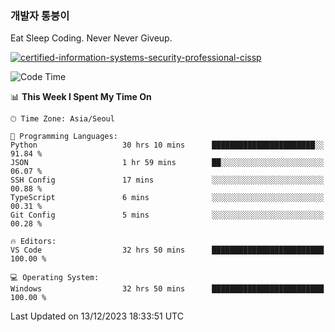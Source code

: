 ### 개발자 통붕이
Eat Sleep Coding.
Never Never Giveup.

[![certified-information-systems-security-professional-cissp](https://user-images.githubusercontent.com/44606727/157613689-acd84ec6-5f8f-4e79-89d9-a8d51f033634.png)](https://www.credly.com/badges/f394a010-85a0-450b-9136-8043af01d71c/public_url)

<!--START_SECTION:waka-->
![Code Time](http://img.shields.io/badge/Code%20Time-2%2C226%20hrs%2020%20mins-blue)

📊 **This Week I Spent My Time On** 

```text
🕑︎ Time Zone: Asia/Seoul

💬 Programming Languages: 
Python                   30 hrs 10 mins      ███████████████████████░░   91.84 % 
JSON                     1 hr 59 mins        ██░░░░░░░░░░░░░░░░░░░░░░░   06.07 % 
SSH Config               17 mins             ░░░░░░░░░░░░░░░░░░░░░░░░░   00.88 % 
TypeScript               6 mins              ░░░░░░░░░░░░░░░░░░░░░░░░░   00.31 % 
Git Config               5 mins              ░░░░░░░░░░░░░░░░░░░░░░░░░   00.28 % 

🔥 Editors: 
VS Code                  32 hrs 50 mins      █████████████████████████   100.00 % 

💻 Operating System: 
Windows                  32 hrs 50 mins      █████████████████████████   100.00 % 
```


 Last Updated on 13/12/2023 18:33:51 UTC
<!--END_SECTION:waka-->
